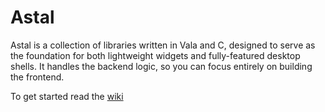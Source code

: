 # Astal

Astal is a collection of libraries written in Vala and C, designed to serve as
the foundation for both lightweight widgets and fully-featured desktop shells.
It handles the backend logic, so you can focus entirely on building the
frontend.

To get started read the [wiki](https://aylur.github.io/astal/)
